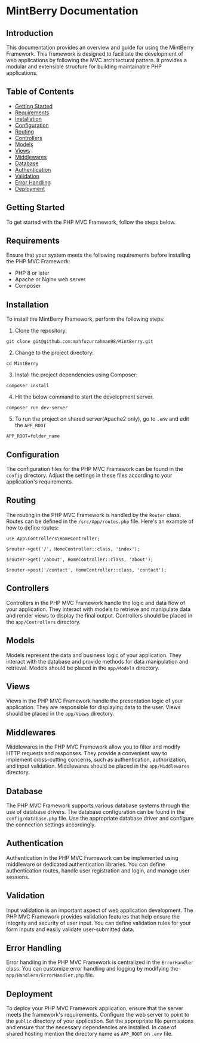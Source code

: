 # MintBerry Documentation

## Introduction

This documentation provides an overview and guide for using the MintBerry Framework. This framework is designed to facilitate the development of web applications by following the MVC architectural pattern. It provides a modular and extensible structure for building maintainable PHP applications.

## Table of Contents

- [Getting Started](#getting-started)
- [Requirements](#requirements)
- [Installation](#installation)
- [Configuration](#configuration)
- [Routing](#routing)
- [Controllers](#controllers)
- [Models](#models)
- [Views](#views)
- [Middlewares](#middlewares)
- [Database](#database)
- [Authentication](#authentication)
- [Validation](#validation)
- [Error Handling](#error-handling)
- [Deployment](#deployment)

## Getting Started

To get started with the PHP MVC Framework, follow the steps below.

## Requirements

Ensure that your system meets the following requirements before installing the PHP MVC Framework:

- PHP 8 or later
- Apache or Nginx web server
- Composer

## Installation

To install the MintBerry Framework, perform the following steps:

1. Clone the repository:

`git clone git@github.com:mahfuzurrahman98/MintBerry.git`

2. Change to the project directory:

`cd MintBerry`

3. Install the project dependencies using Composer:

`composer install`

4. Hit the below command to start the development server.

`composer run dev-server`

5. To run the project on shared server(Apache2 only), go to `.env` and edit the `APP_ROOT`

`APP_ROOT=folder_name`

## Configuration

The configuration files for the PHP MVC Framework can be found in the `config` directory. Adjust the settings in these files according to your application's requirements.

## Routing

The routing in the PHP MVC Framework is handled by the `Router` class. Routes can be defined in the `/src/App/routes.php` file. Here's an example of how to define routes:

`use App\Controllers\HomeController;  `

`$router->get('/', HomeController::class, 'index');  `

`$router->get('/about', HomeController::class, 'about');  `

`$router->post('/contact', HomeController::class, 'contact');`

## Controllers

Controllers in the PHP MVC Framework handle the logic and data flow of your application. They interact with models to retrieve and manipulate data and render views to display the final output. Controllers should be placed in the `app/Controllers` directory.

## Models

Models represent the data and business logic of your application. They interact with the database and provide methods for data manipulation and retrieval. Models should be placed in the `app/Models` directory.

## Views

Views in the PHP MVC Framework handle the presentation logic of your application. They are responsible for displaying data to the user. Views should be placed in the `app/Views` directory.

## Middlewares

Middlewares in the PHP MVC Framework allow you to filter and modify HTTP requests and responses. They provide a convenient way to implement cross-cutting concerns, such as authentication, authorization, and input validation. Middlewares should be placed in the `app/Middlewares` directory.

## Database

The PHP MVC Framework supports various database systems through the use of database drivers. The database configuration can be found in the `config/database.php` file. Use the appropriate database driver and configure the connection settings accordingly.

## Authentication

Authentication in the PHP MVC Framework can be implemented using middleware or dedicated authentication libraries. You can define authentication routes, handle user registration and login, and manage user sessions.

## Validation

Input validation is an important aspect of web application development. The PHP MVC Framework provides validation features that help ensure the integrity and security of user input. You can define validation rules for your form inputs and easily validate user-submitted data.

## Error Handling

Error handling in the PHP MVC Framework is centralized in the `ErrorHandler` class. You can customize error handling and logging by modifying the `app/Handlers/ErrorHandler.php` file.

## Deployment

To deploy your PHP MVC Framework application, ensure that the server meets the framework's requirements. Configure the web server to point to the `public` directory of your application. Set the appropriate file permissions and ensure that the necessary dependencies are installed. In case of shared hosting mention the directory name as `APP_ROOT` on `.env` file.
